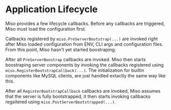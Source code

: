 # Application Lifecycle

Miso provides a few lifecycle callbacks. Before any callbacks are triggered, Miso must load the configuration first.

Callbacks registered by `miso.PreServerBootstrap(...)` are invoked right after Miso loaded configuration from ENV, CLI args and configuration files. From this point, Miso hasn't yet started boostraping.

After all `PreServerBoostrap` callbacks are invoked. Miso then starts boostraping server components by invoking the callbacks registered using `miso.RegisterBootstrapCallback(...)`. The initialization for builtin components like MySQL clients, are just handled extactly the same way like this.

After all `RegisterBootstrapCallback` callbacks are invoked, Miso assumes that the server is fully bootstrapped, it then starts invoking callbacks regsitered using `miso.PostServerBootstrapped(...)`.